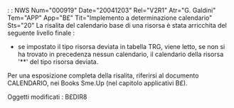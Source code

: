  :  : NWS Num="000919" Date="20041203" Rel="V2R1" Atr="G. Galdini" Tem="APP" App="B£" Tit="Implemento a determinazione calendario" Sts="20"
La risalita del calendario base di una risorsa è stata arricchita del seguente livello finale : 
- se impostato il tipo risorsa deviata in tabella TRG, viene letto, se non si ha trovato in
precedenza nessun calendario, il calendario della risorsa '\*\*' del tipo risorsa deviata.

Per una esposizione completa della risalita, riferirsi al documento CALENDARIO, nei Books Sme.Up (nel capitolo applicativi B£).

Oggetti modificati :  B£DIR8
